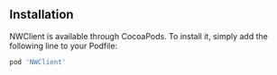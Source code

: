 ## Installation

NWClient is available through CocoaPods. To install it, simply add the
following line to your Podfile:

```ruby
pod 'NWClient'
```

